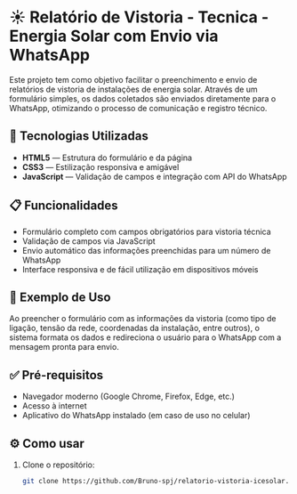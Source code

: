 # ☀️ Relatório de Vistoria - Tecnica - Energia Solar com Envio via WhatsApp

Este projeto tem como objetivo facilitar o preenchimento e envio de relatórios de vistoria de instalações de energia solar. Através de um formulário simples, os dados coletados são enviados diretamente para o WhatsApp, otimizando o processo de comunicação e registro técnico.

## 🚀 Tecnologias Utilizadas

- **HTML5** — Estrutura do formulário e da página
- **CSS3** — Estilização responsiva e amigável
- **JavaScript** — Validação de campos e integração com API do WhatsApp

## 📋 Funcionalidades

- Formulário completo com campos obrigatórios para vistoria técnica
- Validação de campos via JavaScript
- Envio automático das informações preenchidas para um número de WhatsApp
- Interface responsiva e de fácil utilização em dispositivos móveis

## 📸 Exemplo de Uso

Ao preencher o formulário com as informações da vistoria (como tipo de ligação, tensão da rede, coordenadas da instalação, entre outros), o sistema formata os dados e redireciona o usuário para o WhatsApp com a mensagem pronta para envio.

## ✅ Pré-requisitos

- Navegador moderno (Google Chrome, Firefox, Edge, etc.)
- Acesso à internet
- Aplicativo do WhatsApp instalado (em caso de uso no celular)

## ⚙️ Como usar

1. Clone o repositório:
   ```bash
   git clone https://github.com/Bruno-spj/relatorio-vistoria-icesolar.git
